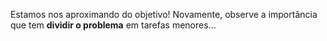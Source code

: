 Estamos nos aproximando do objetivo! Novamente, observe a importância que tem **dividir o problema** em tarefas menores...